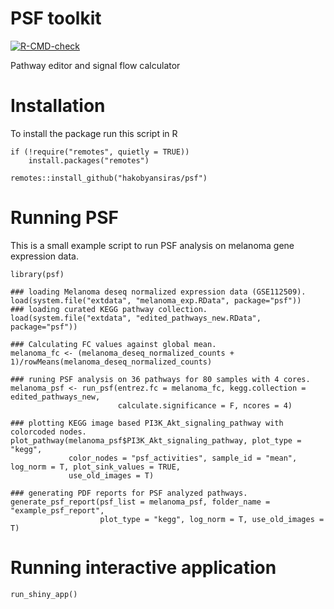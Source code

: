 # PSF toolkit

<!-- badges: start -->
[![R-CMD-check](https://github.com/hakobyansiras/psf/workflows/R-CMD-check/badge.svg)](https://github.com/hakobyansiras/psf/actions)
<!-- badges: end -->

Pathway editor and signal flow calculator

# Installation

To install the package run this script in R
```
if (!require("remotes", quietly = TRUE))
    install.packages("remotes")

remotes::install_github("hakobyansiras/psf")
```

# Running PSF
This is a small example script to run PSF analysis on melanoma gene expression data.
```
library(psf)

### loading Melanoma deseq normalized expression data (GSE112509).
load(system.file("extdata", "melanoma_exp.RData", package="psf"))
### loading curated KEGG pathway collection.
load(system.file("extdata", "edited_pathways_new.RData", package="psf"))

### Calculating FC values against global mean.
melanoma_fc <- (melanoma_deseq_normalized_counts + 1)/rowMeans(melanoma_deseq_normalized_counts)

### runing PSF analysis on 36 pathways for 80 samples with 4 cores.
melanoma_psf <- run_psf(entrez.fc = melanoma_fc, kegg.collection = edited_pathways_new, 
                        calculate.significance = F, ncores = 4)

### plotting KEGG image based PI3K_Akt_signaling_pathway with colorcoded nodes. 
plot_pathway(melanoma_psf$PI3K_Akt_signaling_pathway, plot_type = "kegg", 
             color_nodes = "psf_activities", sample_id = "mean", log_norm = T, plot_sink_values = TRUE,
             use_old_images = T)

### generating PDF reports for PSF analyzed pathways.
generate_psf_report(psf_list = melanoma_psf, folder_name = "example_psf_report", 
                    plot_type = "kegg", log_norm = T, use_old_images = T)
```

# Running interactive application
```run_shiny_app()```